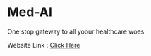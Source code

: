 # Med-AI
One stop gateway to all yoour healthcare woes

Website Link : [Click Here](https://carecompass.streamlit.app/)
